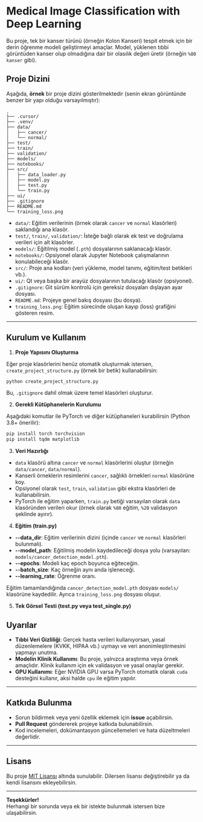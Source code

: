 
# Medical Image Classification with Deep Learning

Bu proje, tek bir kanser türünü (örneğin Kolon Kanseri) tespit etmek için bir derin öğrenme modeli geliştirmeyi amaçlar. Model, yüklenen tıbbi görüntüden kanser olup olmadığına dair bir olasılık değeri üretir (örneğin `%80 kanser` gibi).

## Proje Dizini

Aşağıda, **örnek** bir proje dizini gösterilmektedir (senin ekran görüntünde benzer bir yapı olduğu varsayılmıştır):

```
.
├── .cursor/
├── .venv/
├── data/
│   ├── cancer/
│   └── normal/
├── test/
├── train/
├── validation/
├── models/
├── notebooks/
├── src/
│   ├── data_loader.py
│   ├── model.py
│   ├── test.py
│   └── train.py
├── ui/
├── .gitignore
├── README.md
└── training_loss.png
```

- `data/`: Eğitim verilerinin (örnek olarak `cancer` ve `normal` klasörleri) saklandığı ana klasör.
- `test/`, `train/`, `validation/`: İsteğe bağlı olarak ek test ve doğrulama verileri için alt klasörler.
- `models/`: Eğitilmiş model (`.pth`) dosyalarının saklanacağı klasör.
- `notebooks/`: Opsiyonel olarak Jupyter Notebook çalışmalarının konulabileceği klasör.
- `src/`: Proje ana kodları (veri yükleme, model tanımı, eğitim/test betikleri vb.).
- `ui/`: Qt veya başka bir arayüz dosyalarının tutulacağı klasör (opsiyonel).
- `.gitignore`: Git sürüm kontrolü için gereksiz dosyaları dışlayan ayar dosyası.
- `README.md`: Projeye genel bakış dosyası (bu dosya).
- `training_loss.png`: Eğitim sürecinde oluşan kayıp (loss) grafiğini gösteren resim.

---

## Kurulum ve Kullanım

1. **Proje Yapısını Oluşturma**

Eğer proje klasörlerini henüz otomatik oluşturmak istersen, `create_project_structure.py` (örnek bir betik) kullanabilirsin:

```bash
python create_project_structure.py
```

Bu, `.gitignore` dahil olmak üzere temel klasörleri oluşturur.

2. **Gerekli Kütüphanelerin Kurulumu**

Aşağıdaki komutlar ile PyTorch ve diğer kütüphaneleri kurabilirsin (Python 3.8+ önerilir):

```bash
pip install torch torchvision
pip install tqdm matplotlib
```

3. **Veri Hazırlığı**

- `data` klasörü altına `cancer` ve `normal` klasörlerini oluştur (örneğin `data/cancer`, `data/normal`).
- Kanserli örneklerin resimlerini `cancer`, sağlıklı örnekleri `normal` klasörüne koy.
- Opsiyonel olarak `test`, `train`, `validation` gibi ekstra klasörleri de kullanabilirsin.
- PyTorch ile eğitim yaparken, `train.py` betiği varsayılan olarak `data` klasöründen verileri okur (örnek olarak `%80` eğitim, `%20` validasyon şeklinde ayırır).

4. **Eğitim (train.py)**

- **--data_dir**: Eğitim verilerinin dizini (içinde `cancer` ve `normal` klasörleri bulunmalı).
- **--model_path**: Eğitilmiş modelin kaydedileceği dosya yolu (varsayılan: `models/cancer_detection_model.pth`).
- **--epochs**: Modeli kaç epoch boyunca eğiteceğin.
- **--batch_size**: Kaç örneğin aynı anda işleneceği.
- **--learning_rate**: Öğrenme oranı.

Eğitim tamamlandığında `cancer_detection_model.pth` dosyası `models/` klasörüne kaydedilir. Ayrıca `training_loss.png` dosyası oluşur.

5. **Tek Görsel Testi (test.py veya test_single.py)**

## Uyarılar

- **Tıbbi Veri Gizliliği**: Gerçek hasta verileri kullanıyorsan, yasal düzenlemelere (KVKK, HIPAA vb.) uymayı ve veri anonimleştirmesini yapmayı unutma.
- **Modelin Klinik Kullanımı**: Bu proje, yalnızca araştırma veya örnek amaçlıdır. Klinik kullanım için ek validasyon ve yasal onaylar gerekir.
- **GPU Kullanımı**: Eğer NVIDIA GPU varsa PyTorch otomatik olarak `cuda` desteğini kullanır, aksi halde `cpu` ile eğitim yapılır.

---

## Katkıda Bulunma

- Sorun bildirmek veya yeni özellik eklemek için **issue** açabilirsin.
- **Pull Request** göndererek projeye katkıda bulunabilirsin.
- Kod incelemeleri, dokümantasyon güncellemeleri ve hata düzeltmeleri değerlidir.

---

## Lisans

Bu proje [MIT Lisansı](https://opensource.org/licenses/MIT) altında sunulabilir. Dilersen lisansı değiştirebilir ya da kendi lisansını ekleyebilirsin.

---

**Teşekkürler!**  
Herhangi bir sorunda veya ek bir istekte bulunmak istersen bize ulaşabilirsin.
```
